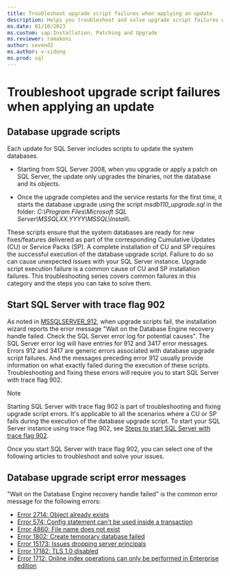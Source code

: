 ```yaml
---
title: Troubleshoot upgrade script failures when applying an update
description: Helps you troubleshoot and solve upgrade script failures when you apply an update.
ms.date: 01/10/2023
ms.custom: sap:Installation, Patching and Upgrade
ms.reviewer: ramakoni
author: sevend2
ms.author: v-sidong
ms.prod: sql
---
```


# Troubleshoot upgrade script failures when applying an update

## Database upgrade scripts

Each update for SQL Server includes scripts to update the system databases.  

- Starting from SQL Server 2008, when you upgrade or apply a patch on SQL Server, the update only upgrades the binaries, not the database and its objects.  

- Once the upgrade completes and the service restarts for the first time, it starts the database upgrade using the script *msdb110_upgrade.sql* in the folder: *C:\Program Files\Microsoft SQL Server\MSSQLXX.YYYY\MSSQL\Install\\*.

These scripts ensure that the system databases are ready for new fixes/features delivered as part of the corresponding Cumulative Updates (CU) or Service Packs (SP). A complete installation of CU and SP requires the successful execution of the database upgrade script. Failure to do so can cause unexpected issues with your SQL Server instance. Upgrade script execution failure is a common cause of CU and SP installation failures. This troubleshooting series covers common failures in this category and the steps you can take to solve them.

## Start SQL Server with trace flag 902

As noted in [MSSQLSERVER_912](/sql/relational-databases/errors-events/mssqlserver-912-database-engine-error), when upgrade scripts fail, the installation wizard reports the error message "Wait on the Database Engine recovery handle failed. Check the SQL Server error log for potential causes". The SQL Server error log will have entries for 912 and 3417 error messages. Errors 912 and 3417 are generic errors associated with database upgrade script failures. And the messages preceding error 912 usually provide information on what exactly failed during the execution of these scripts. Troubleshooting and fixing these errors will require you to start SQL Server with trace flag 902.

> [!NOTE]
> Starting SQL Server with trace flag 902 is part of troubleshooting and fixing upgrade script errors. It's applicable to all the scenarios where a CU or SP fails during the execution of the database upgrade script. To start your SQL Server instance using trace flag 902, see [Steps to start SQL Server with trace flag 902](/sql/relational-databases/errors-events/mssqlserver-912-database-engine-error#steps-to-start--with-trace-flag-902).

Once you start SQL Server with trace flag 902, you can select one of the following articles to troubleshoot and solve your issues.

## Database upgrade script error messages

"Wait on the Database Engine recovery handle failed" is the common error message for the following errors:

- [Error 2714: Object already exists](upgrade-fails-error-code-2714.md)
- [Error 574: Config statement can't be used inside a transaction](upgrade-fails-error-code-574.md)
- [Error 4860: File name does not exist](sql-server-upgrade-failed-error-4860-upgrade-script.md)
- [Error 1802: Create temporary database failed](upgrade-fails-errors-598-1802.md)
- [Error 15173: Issues dropping server principals](sql-server-upgrade-failed-error-15173-upgrade-script.md)
- [Error 17182: TLS 1.0 disabled](sql-server-upgrade-failed-error-17182-upgrade-script.md)
- [Error 1712: Online index operations can only be performed in Enterprise edition](sql-server-upgrade-failed-error-1712-upgrade-script.md)
